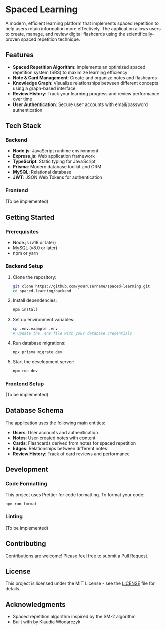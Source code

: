 # Spaced Learning

A modern, efficient learning platform that implements spaced repetition to help users retain information more effectively. The application allows users to create, manage, and review digital flashcards using the scientifically-proven spaced repetition technique.

## Features

- **Spaced Repetition Algorithm**: Implements an optimized spaced repetition system (SRS) to maximize learning efficiency
- **Note & Card Management**: Create and organize notes and flashcards
- **Knowledge Graph**: Visualize relationships between different concepts using a graph-based interface
- **Review History**: Track your learning progress and review performance over time
- **User Authentication**: Secure user accounts with email/password authentication

## Tech Stack

### Backend
- **Node.js**: JavaScript runtime environment
- **Express.js**: Web application framework
- **TypeScript**: Static typing for JavaScript
- **Prisma**: Modern database toolkit and ORM
- **MySQL**: Relational database
- **JWT**: JSON Web Tokens for authentication

### Frontend
(To be implemented)

## Getting Started

### Prerequisites
- Node.js (v18 or later)
- MySQL (v8.0 or later)
- npm or yarn

### Backend Setup

1. Clone the repository:
   ```bash
   git clone https://github.com/yourusername/spaced-learning.git
   cd spaced-learning/backend
   ```

2. Install dependencies:
   ```bash
   npm install
   ```

3. Set up environment variables:
   ```bash
   cp .env.example .env
   # Update the .env file with your database credentials
   ```

4. Run database migrations:
   ```bash
   npx prisma migrate dev
   ```

5. Start the development server:
   ```bash
   npm run dev
   ```

### Frontend Setup
(To be implemented)

## Database Schema

The application uses the following main entities:
- **Users**: User accounts and authentication
- **Notes**: User-created notes with content
- **Cards**: Flashcards derived from notes for spaced repetition
- **Edges**: Relationships between different notes
- **Review History**: Track of card reviews and performance

## Development

### Code Formatting
This project uses Prettier for code formatting. To format your code:
```bash
npm run format
```

### Linting
(To be implemented)

## Contributing

Contributions are welcome! Please feel free to submit a Pull Request.

## License

This project is licensed under the MIT License - see the [LICENSE](LICENSE) file for details.

## Acknowledgments

- Spaced repetition algorithm inspired by the SM-2 algorithm
- Built with by Klaudia Włodarczyk
